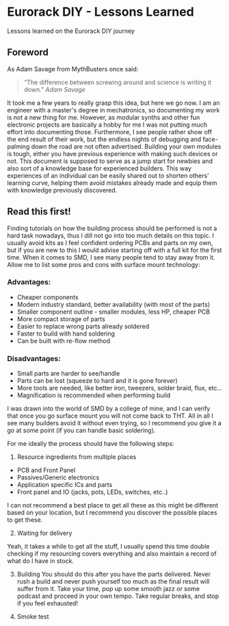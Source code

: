 # Eurorack DIY - Lessons Learned
 Lessons learned on the Eurorack DIY journey

## Foreword
As Adam Savage from MythBusters once said: 
> “The difference between screwing around and science is writing it down.”
> *Adam Savage*

It took me a few years to really grasp this idea, but here we go now. I am an engineer with a master's degree in mechatronics, so documenting my work is not a new thing for me. However, as modular synths and other fun electronic projects are basically a hobby for me I was not putting much effort into documenting those. Furthermore, I see people rather show off the end result of their work, but the endless nights of debugging and face-palming down the road are not often advertised. 
Building your own modules is tough, either you have previous experience with making such devices or not. This document is supposed to serve as a jump start for newbies and also sort of a knowledge base for experienced builders. This way experiences of an individual can be easily shared out to shorten others' learning curve, helping them avoid mistakes already made and equip them with knowledge previously discovered.

## Read this first!
Finding tutorials on how the building process should be performed is not a hard task nowadays, thus I dill not go into too much details on this topic. 
I usually avoid kits as I feel confident ordering PCBs and parts on my own, but if you are new to this I would advise starting off with a full kit for the first time. 
When it comes to SMD, I see many people tend to stay away from it. Allow me to list some pros and cons with surface mount technology:

### Advantages:
* Cheaper components
* Modern industry standard, better availability (with most of the parts)
* Smaller component outline - smaller modules, less HP, cheaper PCB 
* More compact storage of parts
* Easier to replace wrong parts already soldered
* Faster to build with hand soldering
* Can be built with re-flow method

### Disadvantages:
* Small parts are harder to see/handle
* Parts can be lost (squeeze to hard and it is gone forever)
* More tools are needed, like better iron, tweezers, solder braid, flux, etc...
* Magnification is recommended when performing build

I was drawn into the world of SMD by a college of mine, and I can verify that once you go surface mount you will not come back to THT. All in all I see many builders avoid it without even trying, so I recommend you give it a go at some point (if you can handle basic soldering). 

For me ideally the process should have the following steps:
1. Resource ingredients from multiple places
  * PCB and Front Panel
  * Passives/Generic electronics
  * Application specific ICs and parts
  * Front panel and IO (jacks, pots, LEDs, switches, etc..)

I can not recommend a best place to get all these as this might be different based on your location, but I recommend you discover the possible places to get these.

2. Waiting for delivery

Yeah, it takes a while to get all the stuff, I usually spend this time double checking if my resourcing covers everything and also maintain a record of what do I have in stock.

3. Building 
You should do this after you have the parts delivered. Never rush a build and never push yourself too much as the final result will suffer from it. Take your time, pop up some smooth jazz or some podcast and proceed in your own tempo. Take regular breaks, and stop if you feel exhausted!

4. Smoke test
